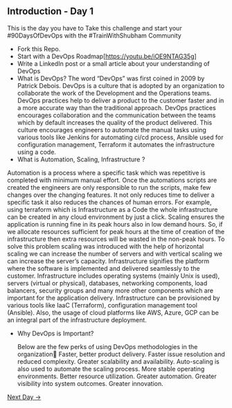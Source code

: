 ## Introduction - Day 1

This is the day you have to Take this challenge and start your #90DaysOfDevOps with the #TrainWithShubham Community

- Fork this Repo.
- Start with a DevOps Roadmap[https://youtu.be/iOE9NTAG35g]
- Write a LinkedIn post or a small article about your understanding of DevOps
- What is DevOps?
    The word “DevOps” was first coined in 2009 by Patrick Debois. DevOps is a culture that is adopted by an organization to collaborate the work of the Development and the Operations teams. DevOps practices help to deliver a product to the customer faster and in a more accurate way than the traditional approach. DevOps practices encourages collaboration and the communication between the teams which by default increases the quality of the product delivered. This culture encourages engineers to automate the manual tasks using various tools like Jenkins for automating ci/cd process, Ansible used for configuration management, Terraform it automates the infrastructure using a code.
- What is Automation, Scaling, Infrastructure ?

Automation is a process where a specific task which was repetitive is completed with minimum manual effort. Once the automations scripts are created the engineers are only responsible to run the scripts, make few changes over the changing features. It not only reduces time to deliver a specific task it also reduces the chances of human errors. For example, using terraform which is Infrastructure as a Code the whole infrastructure can be created in any cloud environment by just a click.
Scaling ensures the application is running fine in its peak hours also in low demand hours. So, if we allocate resources sufficient for peak hours at the time of creation of the infrastructure then extra resources will be wasted in the non-peak hours. To solve this problem scaling was introduced with the help of horizontal scaling we can increase the number of servers and with vertical scaling we can increase the server’s capacity.
Infrastructure signifies the platform where the software is implemented and delivered seamlessly to the customer. Infrastructure includes operating systems (mainly Unix is used), servers (virtual or physical), databases, networking components, load balancers, security groups and many more other components which are important for the application delivery. Infrastructure can be provisioned by various tools like IaaC (Terraform), configuration management tool (Ansible). Also, the usage of cloud platforms like AWS, Azure, GCP can be an integral part of the infrastructure deployment.

- Why DevOps is Important?

     Below are the few perks of using DevOps methodologies in the organization
Faster, better product delivery.
Faster issue resolution and reduced complexity.
Greater scalability and availability. Auto-scaling is also used to automate the scaling process.
More stable operating environments.
Better resource utilization.
Greater automation.
Greater visibility into system outcomes.
Greater innovation.


[Next Day →](../day02/README.md)
